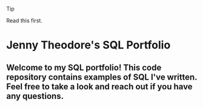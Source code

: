 >[!Tip]
> Read this first.
# Jenny Theodore's SQL Portfolio
## Welcome to my SQL portfolio! This code repository contains examples of SQL I've written. Feel free to take a look and reach out if you have any questions.
